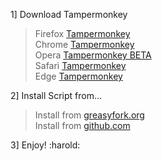 1] Download Tampermonkey <br />

> Firefox [Tampermonkey](addons.mozilla.org/firefox/addon/tampermonkey/) <br />
> Chrome [Tampermonkey](chrome.google.com/webstore/detail/tampermonkey/dhdgffkkebhmkfjojejmpbldmpobfkfo) <br />
> Opera [Tampermonkey BETA](https://chrome.google.com/webstore/detail/tampermonkey-beta/gcalenpjmijncebpfijmoaglllgpjagf) <br />
> Safari [Tampermonkey](https://www.tampermonkey.net/?browser=safari) <br />
> Edge [Tampermonkey](https://microsoftedge.microsoft.com/addons/detail/tampermonkey/iikmkjmpaadaobahmlepeloendndfphd)

2] Install Script from... <br />
> Install from [greasyfork.org](https://greasyfork.org/en/scripts/441867-1920-in-mail-spammer) <br />
> Install from [github.com](https://github.com/kixxu/1920.in-mail-button-spammer/raw/main/1920.in_Mail_Spammer_Userscript.js) <br />

3] Enjoy! :harold: <br />
